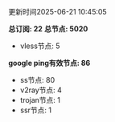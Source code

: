 更新时间2025-06-21 10:45:05

**总订阅: 22**
**总节点: 5020**
- vless节点: 5

**google ping有效节点: 86**
- ss节点: 80
- v2ray节点: 4
- trojan节点: 1
- ssr节点: 1
